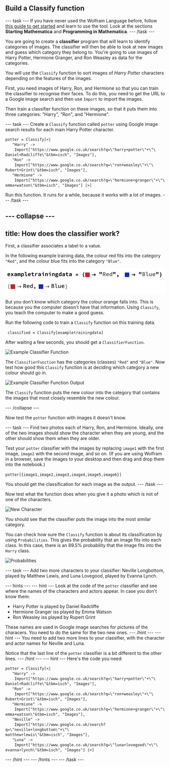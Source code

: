 ##  Build a Classify function

--- task ---
If you have never used the Wolfram Language before, follow [this guide to get started](https://projects.raspberrypi.org/en/projects/getting-started-with-mathematica) and learn to use the tool. Look at the sections **Starting Mathematica** and **Programming in Mathematica**.
--- /task ---

You are going to create a **classifier** program that will learn to identify categories of images. The classifier will then be able to look at new images and guess which category they belong to. You're going to use images of Harry Potter, Hermione Granger, and Ron Weasley as data for the categories.

You will use the `Classify` function to sort images of _Harry Potter_ characters depending on the features of the images.

First, you need images of Harry, Ron, and Hermione so that you can train the classifier to recognise their faces. To do this, you need to get the URL to a Google image search and then use `Import` to import the images.

Then train a classifier function on these images, so that it puts them into three categories: "Harry", "Ron", and "Hermione".

--- task ---
Create a `Classify` function called `potter` using Google image search results for each main Harry Potter character.

```
potter = Classify[<|
   "Harry" -> 
    Import["https://www.google.co.uk/search?q=\"harry+potter\"+\"\
Daniel+Radcliffe\"&tbm=isch", "Images"], 
   "Ron" -> 
    Import["https://www.google.co.uk/search?q=\"ron+weasley\"+\"\
Rubert+Grint\"&tbm=isch", "Images"], 
   "Hermione" -> 
    Import["https://www.google.co.uk/search?q=\"hermione+granger\"+\"\
emma+watson\"&tbm=isch", "Images"] |>]
```

Run this function. It runs for a while, because it works with a lot of images.
--- /task ---

--- collapse ---
---
title: How does the classifier work?
---
First, a classifier associates a label to a value.

In the following example training data, the colour red fits into the category `"Red"`, and the colour blue fits into the category `"Blue"`.

![Example Training Data](images/exampletrainingdata.png)

But you don't know which category the colour orange falls into. This is because you  the computer doesn't have that information. Using `Classify`, you teach the computer to make a good guess.

Run the following code to train a `Classify` function on this training data.

``` classified = Classify[exampletrainingdata]```

After waiting a few seconds, you should get a `ClassifierFunction`.

![Example Classifier Function](images/exampleClassifierFunction.png)

The `ClassifierFunction` has the categories (classes) `"Red"` and `"Blue"`. Now test how good this `Classify` function is at deciding which category a new colour should go in.

![Example Classifier Function Output](images/exampleClassifierOutput.png)

The `Classify` function puts the new colour into the category that contains the images that most closely resemble the new colour.

--- /collapse ---

Now test the `potter` function with images it doesn't know.

--- task ---
Find two photos each of Harry, Ron, and Hermione. Ideally, one of the two images should show the character when they are young, and the other should show them when they are older.

Test your `potter` classifier with the images by replacing `image1` with the first image, `image2` with the second image, and so on. (If you are using Wolfram in a browser, save the images to your desktop and then drag and drop them into the notebook.)

`potter[{image1,image2,image3,image4,image5,image6}]`

You should get the classification for each image as the output.
--- /task ---

Now test what the function does when you give it a photo which is not of one of the characters.

![New Character](images/testsubjects.png)

You should see that the classifier puts the image into the most similar category.

You can check how sure the `Classify` function is about its classification by using `Probabilities`. This gives the probability that an image fits into each class. In this case, there is an 89.5% probability that the image fits into the `Harry` class.

![Probabilities](images/probability.png)

--- task ---
Add two more characters to your classifier: Neville Longbottom, played by Matthew Lewis, and Luna Lovegood, played by Evanna Lynch.

--- hints ---
--- hint ---
Look at the code of the `potter` classifier and see where the names of the characters and actors appear. In case you don't know them:

  + Harry Potter is played by Daniel Radcliffe
  + Hermione Granger iss played by Emma Watson
  + Ron Weasley iss played by Rupert Grint

These names are used in Google image searches for pictures of the characers. You need to do the same for the two new ones.
--- /hint ---
--- hint ---
You need to add two more lines to your classifier, with the character and actor names for Neville and Luna.

Notice that the last line of the `potter` classifier is a bit different to the other lines.
--- /hint ---
--- hint ---
Here's the code you need:
```
potter = Classify[<|
   "Harry" -> 
    Import["https://www.google.co.uk/search?q=\"harry+potter\"+\"\
Daniel+Radcliffe\"&tbm=isch", "Images"], 
   "Ron" -> 
    Import["https://www.google.co.uk/search?q=\"ron+weasley\"+\"\
Rubert+Grint\"&tbm=isch", "Images"], 
   "Hermione" -> 
    Import["https://www.google.co.uk/search?q=\"hermione+granger\"+\"\
emma+watson\"&tbm=isch", "Images"],
   "Neville" -> 
    Import["https://www.google.co.uk/search?q=\"neville+longbottom\"+\"\
matthew+lewis\"&tbm=isch", "Images"],
   "Luna" -> 
    Import["https://www.google.co.uk/search?q=\"luna+lovegood\"+\"\
evanna+lynch\"&tbm=isch", "Images"] |>]
```
--- /hint ---
--- /hints ---
--- /task ---
